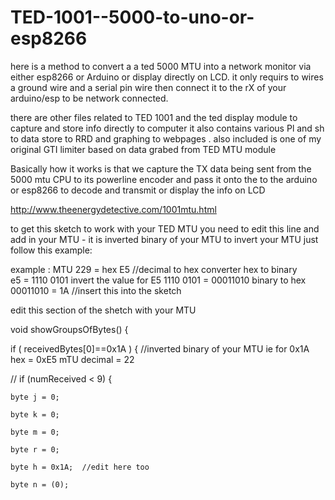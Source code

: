 # TED-1001--5000-to-uno-or-esp8266

here is a method to convert a a ted 5000 MTU into a network monitor via either esp8266 or Arduino or display directly on LCD.
it only requirs to wires  a ground wire and a  serial pin wire then connect it to the rX of your arduino/esp to be network connected.

there are other files related to TED 1001 and the ted display module  to capture  and store info directly to computer  it also contains various Pl and sh to data  store to RRD and graphing to webpages .   also included is one of my original GTI limiter based on  data grabed from  TED MTU module

Basically how it works is that we capture the TX data being sent  from the  5000 mtu CPU to its powerline encoder and pass it onto the to the arduino or esp8266  to decode  and transmit or display the info on LCD

http://www.theenergydetective.com/1001mtu.html

to get this sketch to work with your TED MTU  you need to edit this line and add in your MTU - it is inverted binary of your MTU to invert your MTU just  follow this example:


example : MTU 229 = hex E5  //decimal to hex converter
hex to binary  
e5 = 1110 0101
invert the value for E5 
1110 0101 = 00011010
binary to hex
00011010 = 1A //insert this into the sketch

 edit this section of the shetch with your MTU
 
void showGroupsOfBytes() { 

   if ( receivedBytes[0]==0x1A )  { //inverted binary of your MTU ie for 0x1A   hex = 0xE5 mTU decimal = 22
   
   // if (numReceived < 9) {
    
    byte j = 0;
    
    byte k = 0;
    
    byte m = 0;
    
    byte r = 0;
    
    byte h = 0x1A;  //edit here too
    
    byte n = (0);
